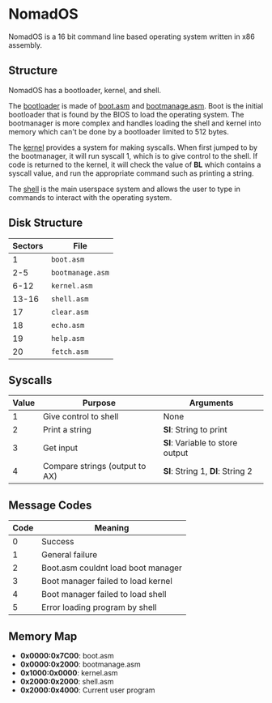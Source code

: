 # NomadOS
NomadOS is a 16 bit command line based operating system written in x86 assembly.

## Structure
NomadOS has a bootloader, kernel, and shell.

The [bootloader](src/boot/) is made of [boot.asm](src/boot/boot.asm) and [bootmanage.asm](src/boot/bootmanage.asm).
Boot is the initial bootloader that is found by the BIOS to load the operating system.
The bootmanager is more complex and handles loading the shell and kernel into memory which can't be done by a bootloader limited to 512 bytes.

The [kernel](src/kernel/kernel.asm) provides a system for making syscalls.
When first jumped to by the bootmanager, it will run syscall 1, which is to give control to the shell.
If code is returned to the kernel, it will check the value of **BL** which contains a syscall value, and run the appropriate command such as printing a string.

The [shell](src/shell/) is the main userspace system and allows the user to type in commands to interact with the operating system.

## Disk Structure
| Sectors | File             |
|---------|------------------|
| 1       | `boot.asm`       |
| 2-5     | `bootmanage.asm` |
| 6-12    | `kernel.asm`     |
| 13-16   | `shell.asm`      |
| 17      | `clear.asm`      |
| 18      | `echo.asm`       |
| 19      | `help.asm`       |
| 20      | `fetch.asm`      |

## Syscalls
| Value | Purpose                        | Arguments                          |
|-------|--------------------------------|------------------------------------|
| 1     | Give control to shell          | None                               |
| 2     | Print a string                 | **SI**: String to print            |
| 3     | Get input                      | **SI**: Variable to store output   |
| 4     | Compare strings (output to AX) | **SI**: String 1, **DI**: String 2 |

## Message Codes
| Code | Meaning                            |
|------|------------------------------------|
| 0    | Success                            |
| 1    | General failure                    |
| 2    | Boot.asm couldnt load boot manager |
| 3    | Boot manager failed to load kernel |
| 4    | Boot manager failed to load shell  |
| 5    | Error loading program by shell     |

## Memory Map
- **0x0000:0x7C00**: boot.asm
- **0x0000:0x2000**: bootmanage.asm
- **0x1000:0x0000**: kernel.asm
- **0x2000:0x2000**: shell.asm
- **0x2000:0x4000**: Current user program
